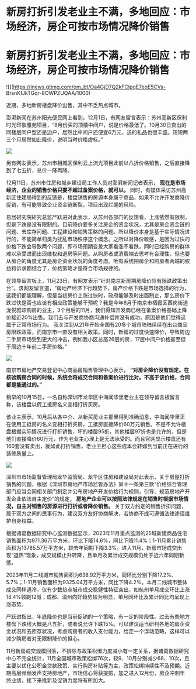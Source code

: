 # 新房打折引发老业主不满，多地回应：市场经济，房企可按市场情况降价销售

# 新房打折引发老业主不满，多地回应：市场经济，房企可按市场情况降价销售

![](https://inews.gtimg.com/om_bt/Oa4GjD7Q2kFClpqE7eoE5CVs-
BrsnKfJkTGqr-8OWPZUQAA/1000)

近期，多地新房楼盘降价出售，其中不乏热点城市。

澎湃新闻在苏州阳光便民网上看到，12月1日，有网友留言表示：苏州高新区保利时光印象雅苑项目，“8月份买的顶楼中间户，说是价格最低了。10月30日卖出的同楼层同户型还是边户，居然比中间户还便宜6万元，送的礼品也很丰盛。短短两三个月居然如此降价，说明当时价格虚标。”

![](https://inews.gtimg.com/om_bt/OJ32_HejSPBbrJ0dLH5P1aGPCqOdwG3fnnQXD6-GATFtkAA/1000)

另有网友表示，苏州市相城区保利云上流光项目此前以八折价格销售，之后直接降到了七五折，总价一降再降。

12月11日，苏州市住房和城乡建设局工作人员对澎湃新闻记者表示， **现在是市场经济，企业的销售价格只要不超过备案价格，就可以。**
同时，有媒体采访苏州高新区住建局得到的反馈是，楼盘销售的房源本身属于商品，如果不允许开发商降价促销，有可能导致企业资金链断裂，项目出现烂尾的风险。

易居研究院研究总监严跃进对此表示，从苏州各部门的反馈看，上涨依然有限制，但是下跌是没有限制的。目前降价要多关注房企的资金状况，尤其是房企资金链的问题、去库存问题、工程建设和销售策略的问题。所以降价本身是基于实际情况进行的，不能简单归类为扰乱市场秩序这个概念。之所以对降价敏感，是因为过快的价格下跌会导致两个问题，即市场预期变差大家看涨不看跌，同时已经购房的群体难以承受进而出现维权和退房等问题。从购房者或消费端去思考有合理性，但也要从房企的角度尤其是房企资金状况的角度考虑。唯有系统把房企和购房者两端的权益和诉求都结合了，价格策略才是符合市场规律的。

在领导留言板上，11月23日，有网友表示“针对南京新房期房降价应有限跌政策出台”。该网友留言道，“房地产经济下行趋势下，房产价格下跌是市场选择的行为，这我们都能理解，但是当初房价上涨过快时，政府能够及时出面制止，那么房价下跌过快是否也应该有相应政策能够干预呢？我是今年8月于南京市栖霞区西岗街道泷悦雅颂购房的业主，3个月后的11月，我们得知开发商已经在备案价格基础上降价接近20%出售。我们去与开发商协商沟通补偿并没有成功，原因是他们觉得这属于正常市场行为。
我关注到从21年开始全国有20多个城市陆陆续续在出台商品房限跌政策，而南京市一直没有相关政策。同时，新房的过度快速降价，导致周边二手房市场受到更大的冲击，例如我小区总高26层的房，17层中间户价格甚至低于周边十年前二手房价格。”

![](https://inews.gtimg.com/om_bt/ObQUuwEQaZPJLC9HCgJaXxeQojXY2AvLyCIg6eBpb7o0EAA/1000)

南京市房地产交易登记中心商品房销售管理中心表示，
**“对房企降价没有规定。在核验购房合同的时候，系统会将成交合同和备案价进行比对。不高于该价格，合同都是能通过的。”**

稍早的10月15日，一名自称深圳市龙华区中海闻华里老业主在领导留言板留言称，该楼盘以假工抵房名义变相打折买房。

该业主表示，10月后从各中介、从新买房业主那里得到准确消息，中海闻华里正在使用工抵房的名义变相打折买房，工抵房直接降价60万元销售。不是不允许楼盘根据实际情况进行打折销售，坏的楼层95折，其他楼层97折也是允许的，但是他们直接降价60万元，作为老业主心理上是无法承受的。而且官网显示楼盘还有160套没有卖出，就如此打折销售，老业主担心这些成本会转嫁到当前正在进行的装修质量上。

![](https://inews.gtimg.com/om_bt/OyEOhTosZDQBM1ZhV2S1wypFa2lGUxKZVYetOnNft12i8AA/1000)

深圳市市场监督管理局龙华监管局、龙华区住房和建设局对此表示，关于房屋打折销售的问题，根据《深圳市房地产市场监管办法》第十一条第三款“价格综合管理部门应当会同相关部门制定并公布房地产开发价格行为规则，引导、规范房地产开发企业依法自主定价”的规定，
**房地产企业可以按照法律规定在销售时根据市场情况，自主对销售的房源进行打折或者降价销售。**
关于双方约定的销售折扣问题，属于双方之间的民事行为，建议双方友好协商解决，若协商不成可遵循法律途径维护自身权益。

根据诸葛数据研究中心监测数据显示，2023年11月重点监测的25城新建商品住宅销售面积为971.36万平方米，环比下降14.6%，同比下降11.4%；1-11月累计销售面积为13785.57万平方米，较去年同期下降3.3%。进入11月，新房市场成交出现“退热”现象，成交规模止升转降，且单月及累计成交规模仍处于近六年同期新低。

2023年11月二线城市销售面积为638.92万平方米，同环比分别下降17.2%、5.7%；1-11月销售面积为9325.04万平方米，同比下降4.2%。本月二线城市整体成交同样遇冷，仅有少数热点城市成交稳健性特征突出，如杭州单月成交环比上涨18.4%领跑12城；成都、温州向好趋势较为明显，单月同环比及累计同比均呈现上涨态势。

严跃进指出，年底降价也是当前促销的一个策略，有一定的阶段性。过去有些地方楼盘下跌线大概是八五折，或者说允许下跌15%。可以建议适当研判各地的房企资金状况和去库存状况，考虑购房者的收入支付能力，给定一个浮动范畴，这样可以减少购房者对无限制降价的担心。

11月新房成交规模回落，不排除与政策松绑力度减小有一定关系，据诸葛数据研究中心不完全统计，11月全国城市政策松绑76次，较9、10月分别减少68、10次，且主要以优化公积金贷款政策、实行购房补贴等为主，政策松绑持续性不及预期。近期高层频频发声支持房地产，市场信心将获提振，加之进入12月份，房企冲刺年终业绩，接下来推新及促销力度将有所加大。

